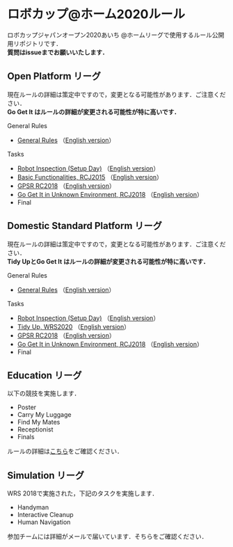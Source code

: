 # ロボカップ@ホーム2020ルール
ロボカップジャパンオープン2020あいち @ホームリーグで使用するルール公開用リポジトリです．  
**質問はissueまでお願いいたします．**

## Open Platform リーグ
現在ルールの詳細は策定中ですので，変更となる可能性があります．ご注意ください．  
**Go Get It はルールの詳細が変更される可能性が特に高いです．**

General Rules
- [General Rules](rules/generalrules_ja.md) （[English version](rules/generalrules_en.md)）

Tasks
- [Robot Inspection (Setup Day)](rules/robotinspection_ja.md) （[English version](rules/robotinspection_en.md)）
- [Basic Functionalities, RCJ2015](rules/basicfunctionalities_ja.md) （[English version](rules/basicfunctionalities_en.md)）
- [GPSR RC2018](rules/gpsr_ja.md) （[English version](rules/gpsr_en.md)）
- [Go Get It in Unknown Environment, RCJ2018](rules/gogetit_ja.md) （[English version](rules/gogetit_en.md)）
- Final


## Domestic Standard Platform リーグ
現在ルールの詳細は策定中ですので，変更となる可能性があります．ご注意ください．  
**Tidy UpとGo Get It はルールの詳細が変更される可能性が特に高いです．**

General Rules
- [General Rules](rules/generalrules_ja.md) （[English version](rules/generalrules_en.md)）

Tasks
- [Robot Inspection (Setup Day)](rules/robotinspection_ja.md) （[English version](rules/robotinspection_en.md)）
- [Tidy Up, WRS2020](rules/tidyup_ja.md) （[English version](rules/tidyup_en.md)）
- [GPSR RC2018](rules/gpsr_ja.md) （[English version](rules/gpsr_en.md)）
- [Go Get It in Unknown Environment, RCJ2018](rules/gogetit_ja.md) （[English version](rules/gogetit_en.md)）
- Final

## Education リーグ
以下の競技を実施します．
- Poster
- Carry My Luggage
- Find My Mates
- Receptionist
- Finals

ルールの詳細は[こちら](https://sites.google.com/site/robocupathomeedubk/challenges/robocup-home-education-challenge-robocup-japan-open-2020/rules-2020-robocup-japan-open-2020)をご確認ください．

## Simulation リーグ
WRS 2018で実施された，下記のタスクを実施します．
- Handyman
- Interactive Cleanup
- Human Navigation

参加チームには詳細がメールで届いています．そちらをご確認ください．

